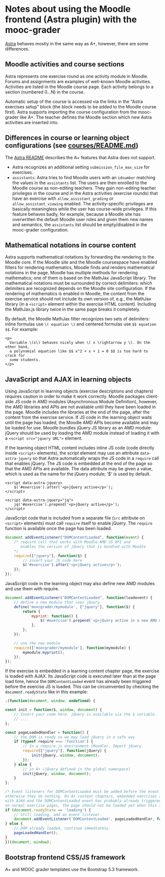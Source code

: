 # Notes about using the Moodle frontend (Astra plugin) with the mooc-grader

[Astra](https://github.com/Aalto-LeTech/moodle-mod_astra) behaves mostly in
the same way as A+, however, there are some differences.

## Moodle activities and course sections

Astra represents one exercise round as one activity module in Moodle.
Forums and assignments are examples of well-known Moodle activities.
Activities are listed in the Moodle course page. Each activity belongs to
a section (numbered 0...N) in the course.

Automatic setup of the course is accessed via the links in the "Astra exercises setup"
block (the block needs to be added to the Moodle course first).
Astra supports importing the course configuration from the mooc-grader like A+.
The teacher defines the Moodle section which new Astra activities are inserted into.

## Differences in course or learning object configurations (see [courses/README.md](../courses/README.md))

The [Astra README](https://github.com/Aalto-LeTech/moodle-mod_astra/blob/master/astra/README.md)
describes the A+ features that Astra does not support.

* Astra recognizes an additional setting `submission_file_max_size` for exercises.
* `assistants`: Astra tries to find Moodle users with an `idnumber` matching the
  values in the `assistants` list. The users are then enrolled to the Moodle course
  as non-editing teachers. They gain non-editing teacher privileges in the course
  and in the Astra activities (exercise rounds) that have an exercise with
  `allow_assistant_grading` or `allow_assistant_viewing` enabled. The activity-specific
  privileges are basically meaningless while the user has course-wide privileges.
  If this feature behaves badly, for example, because a Moodle site has overwritten
  the default Moodle user roles and given them new names and semantics,
  the `assistants` list should be empty/disabled in the mooc-grader configuration.

## Mathematical notations in course content

Astra supports mathematical notations by forwarding the rendering to the Moodle core.
If the Moodle site and the Moodle coursespace have enabled filters for rendering
mathematics, Moodle finds and renders mathematical notations in the page.
Moodle has multiple methods for rendering mathematics; one of them is based on
the MathJax JavaScript library. The mathematical notations must be surrounded
by correct delimiters: which delimiters are recognized depends on the Moodle
site configuration. If the rendering of mathematics is enabled in Moodle, the
content from the exercise service should not include its own version of, e.g.,
the MathJax library (in a `<script>` element within the exercise HTML content).
Including the MathJax.js library twice in the same page breaks it completely.

By default, the Moodle MathJax filter recognizes two sets of delimiters:
inline formulas use `\( equation \)` and centered formulas use `$$ equation $$`.
For example:
```
<p>
  Variable \(x\) behaves nicely when \( x \rightarrow y \). On the other hand,
  a polynomial equation like $$ x^2 + x + 1 = 0 $$ is too hard to crack for
  some students.
</p>
```

## JavaScript and AJAX in learning objects

Using JavaScript in learning objects (exercise descriptions and chapters) requires
caution in order to make it work correctly. Moodle packages client-side JS code in
AMD modules (Asynchronous Module Definition), however, the AMD libraries and
APIs are not available until they have been loaded in the page. Moodle includes
the libraries at the end of the page, after the content from the exercise service.
If JS code in the learning object waits until the page has loaded, the Moodle AMD
APIs become available and may be loaded for use. Moodle bundles jQuery JS library
as an AMD module: jQuery should be used by loading the AMD module instead of
loading it with a `<script src="jquery URL">` element.

If the learning object HTML content includes inline JS code (code directly inside
`<script>` elements), the script element may use an attribute `data-astra-jquery`
so that Astra automatically wraps the JS code in a `require` call that enables jQuery.
The JS code is embedded at the end of the page so that the AMD APIs are available.
The data attribute may be given a value, which is used as the name for the jQuery
module; '$' is used by default.

```
<script data-astra-jquery>
    $('#exercise').after('<p>jQuery active</p>');
</script>

<script data-astra-jquery="jq">
    jq('#exercise').prepend('<p>jQuery active</p>');
</script>
```

JavaScript code that is included from a separate file (`src` attribute on
`<script>` elements) must call `require` itself to enable jQuery. The `require`
function is available once the page has been loaded.

```javascript
document.addEventListener("DOMContentLoaded", function(event) {
    /* require call that works with Moodle AMD JS API and
       enables the version of jQuery that is bundled with Moodle
    */
    require(["jquery"], function($) {
        // insert your JS code here
        $('#exercise').after('<p>jQuery active</p>');
    });
});
```

JavaScript code in the learning object may also define new AMD modules and
use them with require.

```javascript
document.addEventListener("DOMContentLoaded", function(loadevent) {
    // define a new module that uses jQuery
    define('moocgrader/mymodule', ["jquery"], function($) {
        return {
            myprint: function() {
                $('#exercise').prepend('<p>jQuery active in a new AMD module function</p>');
            },
        };
    });

    // use the new module
    require(['moocgrader/mymodule'], function(mymodule) {
        mymodule.myprint();
    });
});
```

If the exercise is embedded in a learning content chapter page, the exercise is
loaded with AJAX. Its JavaScript code is executed later than at the page load
time, hence the `DOMContentLoaded` event has already been triggered before the
exercise JS is loaded. This can be circumvented by checking the `document.readyState`
like in this example:

```javascript
;(function(document, window, undefined) {

const init = function($, window, document) {
    // Insert your code here. jQuery is available via the $ variable.
    // ...
};

const pageLoadedHandler = function() {
    // the DOM is ready so we may load jQuery in a safe way
    if (typeof require === 'function') {
        // In a require.js environment (Moodle). Import jQuery.
        require(["jquery"], function(jQuery) {
            init(jQuery, window, document);
        });
    } else {
        // in A+ (jQuery defined in the global namespace)
        init(jQuery, window, document);
    }
};

/* Event listeners for DOMContentLoaded must be added before the event triggers,
otherwise they do nothing. On A+ content chapters, embedded exercises are loaded
with AJAX and the DOMContentLoaded event has probably already triggered. However,
on normal exercise pages, the page should not be loaded yet when this script activates. */
if (document.readyState == 'loading') {
    // Still loading, add an event listener.
    document.addEventListener('DOMContentLoaded', pageLoadedHandler, false);
} else {
    // DOM already loaded, continue immediately.
    pageLoadedHandler();
}
})(document, window);
```

## Bootstrap frontend CSS/JS framework

A+ and MOOC grader templates use the Bootstrap 5.3 framework.
